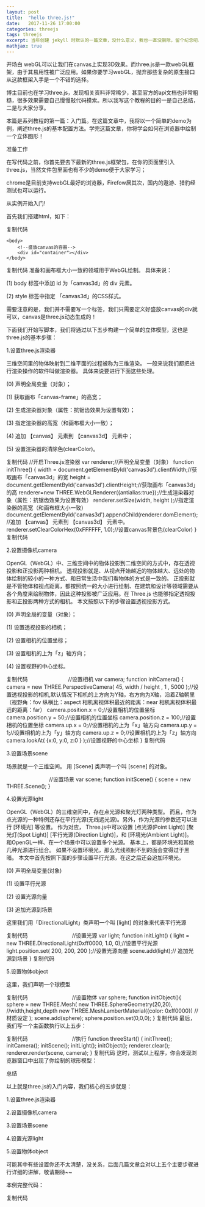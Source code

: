```yaml
---
layout: post
title:  "hello three.js!"
date:   2017-11-26 17:00:00
categories: threejs
tags: threejs
excerpt: 当年创建 jekyll 时默认的一篇文章，没什么意义，我也一直没删除，留个纪念吧。
mathjax: true
---
```


开场白
webGL可以让我们在canvas上实现3D效果。而three.js是一款webGL框架，由于其易用性被广泛应用。如果你要学习webGL，抛弃那些复杂的原生接口从这款框架入手是一个不错的选择。

博主目前也在学习three.js，发现相关资料非常稀少，甚至官方的api文档也非常粗糙，很多效果需要自己慢慢敲代码摸索。所以我写这个教程的目的一是自己总结，二是与大家分享。

本篇是系列教程的第一篇：入门篇。在这篇文章中，我将以一个简单的demo为例，阐述three.js的基本配置方法。学完这篇文章，你将学会如何在浏览器中绘制一个立体图形！

准备工作

在写代码之前，你首先要去下最新的three.js框架包，在你的页面里引入three.js，当然文件包里面也有不少的demo便于大家学习；

chrome是目前支持webGL最好的浏览器，Firefow居其次，国内的遨游、猎豹经测试也可以运行。

从实例开始入门!

首先我们搭建html，如下：

复制代码
<!DOCTYPE html>
<html>
    <head>
        <meta charset="UTF-8">
        <title>lesson1-by-shawn.xie</title>
        <!--引入Three.js-->
        <script src="Three.js"></script>
        <style type="text/css">
            div#canvas-frame{
                  border: none;
                  cursor: move;
                  width: 1400px;
                  height: 600px;
                  background-color: #EEEEEE;
                }
        </style>
    </head>

    <body>
        <!--盛放canvas的容器-->
        <div id="container"></div>
    </body>
</html>
复制代码
准备和画布框大小一致的领域用于WebGL绘制。 具体来说：

(1) body 标签中添加 id 为「canvas3d」的 div 元素。

(2) style 标签中指定 「canvas3d」的CSS样式。

需要注意的是，我们并不需要写一个<canvas>标签，我们只需要定义好盛放canvas的div就可以，canvas是three.js动态生成的！

下面我们开始写脚本，我们将通过以下五步构建一个简单的立体模型，这也是three.js的基本步骤：

1.设置three.js渲染器

三维空间里的物体映射到二维平面的过程被称为三维渲染。 一般来说我们都把进行渲染操作的软件叫做渲染器。 具体来说要进行下面这些处理。

(0) 声明全局变量（对象）；

(1) 获取画布「canvas-frame」的高宽；

(2) 生成渲染器对象（属性：抗锯齿效果为设置有效）；

(3) 指定渲染器的高宽（和画布框大小一致）；

(4) 追加 【canvas】 元素到 【canvas3d】 元素中；

(5) 设置渲染器的清除色(clearColor)。



复制代码
//开启Three.js渲染器
var renderer;//声明全局变量（对象）
function initThree() {
   width = document.getElementById('canvas3d').clientWidth;//获取画布「canvas3d」的宽
   height = document.getElementById('canvas3d').clientHeight;//获取画布「canvas3d」的高
   renderer=new THREE.WebGLRenderer({antialias:true});//生成渲染器对象（属性：抗锯齿效果为设置有效）
   renderer.setSize(width, height );//指定渲染器的高宽（和画布框大小一致）
   document.getElementById('canvas3d').appendChild(renderer.domElement);//追加 【canvas】 元素到 【canvas3d】 元素中。
   renderer.setClearColorHex(0xFFFFFF, 1.0);//设置canvas背景色(clearColor)
}
复制代码


2.设置摄像机camera

OpenGL（WebGL）中、三维空间中的物体投影到二维空间的方式中，存在透视投影和正投影两种相机。 透视投影就是、从视点开始越近的物体越大、远处的物体绘制的较小的一种方式、和日常生活中我们看物体的方式是一致的。 正投影就是不管物体和视点距离，都按照统一的大小进行绘制、在建筑和设计等领域需要从各个角度来绘制物体，因此这种投影被广泛应用。在 Three.js 也能够指定透视投影和正投影两种方式的相机。 本文按照以下的步骤设置透视投影方式。

(0) 声明全局的变量（对象）；

(1) 设置透视投影的相机；

(2) 设置相机的位置坐标；

(3) 设置相机的上为「z」轴方向；

(4) 设置视野的中心坐标。

复制代码
 　　　　　　　 //设置相机
              var camera;
              function initCamera() {
                camera = new THREE.PerspectiveCamera( 45, width / height , 1 , 5000 );//设置透视投影的相机,默认情况下相机的上方向为Y轴，右方向为X轴，沿着Z轴朝里（视野角：fov 纵横比：aspect 相机离视体积最近的距离：near 相机离视体积最远的距离：far）
                camera.position.x = 0;//设置相机的位置坐标
                camera.position.y = 50;//设置相机的位置坐标
                camera.position.z = 100;//设置相机的位置坐标
                camera.up.x = 0;//设置相机的上为「x」轴方向
                camera.up.y = 1;//设置相机的上为「y」轴方向
                camera.up.z = 0;//设置相机的上为「z」轴方向
                camera.lookAt( {x:0, y:0, z:0 } );//设置视野的中心坐标
              }
复制代码


3.设置场景scene

场景就是一个三维空间。 用 [Scene] 类声明一个叫 [scene] 的对象。

　　　　　　　　//设置场景
              var scene;
              function initScene() {
                scene = new THREE.Scene();
              }


4.设置光源light

OpenGL（WebGL）的三维空间中，存在点光源和聚光灯两种类型。 而且，作为点光源的一种特例还存在平行光源(无线远光源)。另外，作为光源的参数还可以进行 [环境光] 等设置。 作为对应， Three.js中可以设置 [点光源(Point Light)] [聚光灯(Spot Light)] [平行光源(Direction Light)]，和 [环境光(Ambient Light)]。 和OpenGL一样、在一个场景中可以设置多个光源。 基本上，都是环境光和其他几种光源进行组合。 如果不设置环境光，那么光线照射不到的面会变得过于黑暗。 本文中首先按照下面的步骤设置平行光源，在这之后还会追加环境光。

(0) 声明全局变量(对象)

(1) 设置平行光源

(2) 设置光源向量

(3) 追加光源到场景

这里我们用「DirectionalLight」类声明一个叫 [light] 的对象来代表平行光源

复制代码
 　　　　　　　　//设置光源
              var light;
              function initLight() {
                light = new THREE.DirectionalLight(0xff0000, 1.0, 0);//设置平行光源
                light.position.set( 200, 200, 200 );//设置光源向量
                scene.add(light);// 追加光源到场景
              }
复制代码


5.设置物体object

   这里，我们声明一个球模型

复制代码
 　　　　　　　　//设置物体
              var sphere;
              function initObject(){
                sphere = new THREE.Mesh(
                     new THREE.SphereGeometry(20,20),                //width,height,depth
                     new THREE.MeshLambertMaterial({color: 0xff0000}) //材质设定
                );
                scene.add(sphere);
                sphere.position.set(0,0,0);
              }
复制代码
最后，我们写一个主函数执行以上五步：

复制代码
　　　　　　　　//执行
              function threeStart() {
                initThree();
                initCamera();
                initScene();
                initLight();
                initObject();
                renderer.clear();
                renderer.render(scene, camera);
              }
复制代码
这时，测试以上程序，你会发现浏览器窗口中出现了你绘制的球形模型：



总结

以上就是three.js的入门内容，我们核心的五步就是：

1.设置three.js渲染器

2.设置摄像机camera

3.设置场景scene

4.设置光源light

5.设置物体object

可能其中有些设置你还不太清楚，没关系，后面几篇文章会对以上五个主要步骤进行详细的讲解，敬请期待~~


本例完整代码：

复制代码
<!DOCTYPE html>
<html>
    <head>
        <meta charset="UTF-8">
        <title>lesson1-by-shawn.xie</title>
        <!--引入Three.js-->
        <script src="Three.js"></script>
        <script type="text/javascript">
            //开启Three.js渲染器
             var renderer;//声明全局变量（对象）
             function initThree() {
                width = document.getElementById('canvas3d').clientWidth;//获取画布「canvas3d」的宽
                height = document.getElementById('canvas3d').clientHeight;//获取画布「canvas3d」的高
                renderer=new THREE.WebGLRenderer({antialias:true});//生成渲染器对象（属性：抗锯齿效果为设置有效）
                renderer.setSize(width, height );//指定渲染器的高宽（和画布框大小一致）
                document.getElementById('canvas3d').appendChild(renderer.domElement);//追加 【canvas】 元素到 【canvas3d】 元素中。
                renderer.setClearColorHex(0xFFFFFF, 1.0);//设置canvas背景色(clearColor)
              }
               //设置相机
              var camera;
              function initCamera() {
                camera = new THREE.PerspectiveCamera( 45, width / height , 1 , 5000 );//设置透视投影的相机,默认情况下相机的上方向为Y轴，右方向为X轴，沿着Z轴朝里（视野角：fov 纵横比：aspect 相机离视体积最近的距离：near 相机离视体积最远的距离：far）
                camera.position.x = 0;//设置相机的位置坐标
                camera.position.y = 50;//设置相机的位置坐标
                camera.position.z = 100;//设置相机的位置坐标
                camera.up.x = 0;//设置相机的上为「x」轴方向
                camera.up.y = 1;//设置相机的上为「y」轴方向
                camera.up.z = 0;//设置相机的上为「z」轴方向
                camera.lookAt( {x:0, y:0, z:0 } );//设置视野的中心坐标
              }
               //设置场景
              var scene;
              function initScene() {
                scene = new THREE.Scene();
              }

              //设置光源
              var light;
              function initLight() {
                light = new THREE.DirectionalLight(0xff0000, 1.0, 0);//设置平行光源
                light.position.set( 200, 200, 200 );//设置光源向量
                scene.add(light);// 追加光源到场景
              }
               //设置物体
              var sphere;
              function initObject(){
                sphere = new THREE.Mesh(
                     new THREE.SphereGeometry(20,20),                //width,height,depth
                     new THREE.MeshLambertMaterial({color: 0xff0000}) //材质设定
                );
                scene.add(sphere);
                sphere.position.set(0,0,0);
              }
              //执行
              function threeStart() {
                initThree();
                initCamera();
                initScene();
                initLight();
                initObject();
                renderer.clear();
                renderer.render(scene, camera);
              }
        </script>
        <style type="text/css">
            div#canvas3d{
                  border: none;
                  cursor: move;
                  width: 1400px;
                  height: 600px;
                  background-color: #EEEEEE;
                }
        </style>
    </head>

    <body onload='threeStart();'>
        <!--盛放canvas的容器-->
        <div id="canvas3d"></div>
    </body>


